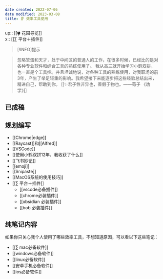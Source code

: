 ```yaml
---
date created: 2022-07-06
date modified: 2023-03-08
title: 🗜 效率工具使用
---
```


up:: [[🍀 花园导览]]  
x:: [[∑ 平台＋插件]]

>[!INFO]提示

>  
> 忽略笨蛋和天才，处于中间区的普通人的工作，在很多时候，已经比的是对各种专业软件和综合工具的熟练使用了。
> 我从高三就开始学习小鹤双拼，也一直是个工具控。并且坦诚地说，对各种工具的熟练使用，对我职场的前3年，产生了举足轻重的影响。我希望接下来能逐步把这些经验总结出来，精进自己，帮助到你。
> [[✨君子性非异也，善假于物也。——荀子 《劝学》]]

## 已成稿

## 规划编写

- [[Chrome|edge]]
- [[Raycast]]和[[Alfred]]
- [[VSCode]]
- [[使用小鹤双拼12年，我收获了什么]]
- [[飞书妙记]]
- [[emoji]]
- [[Snipaste]]
- [[MacOS系统的使用技巧]]
- [[∑ 平台＋插件]]
	- [[vscode必备插件]]
	- [[chrome必装插件]]
	- [[obsidian 必装插件]]
	- [[bob 必装插件]]

## 纯笔记内容

如果你只关心我个人使用了哪些效率工具，不想知道原因，可以看以下这些笔记：

- [[∑ mac必备软件]]
- [[windows必备软件]]
- [[linux必备软件]]
- [[安卓手机必备软件]]
- [[ios必备软件]]
